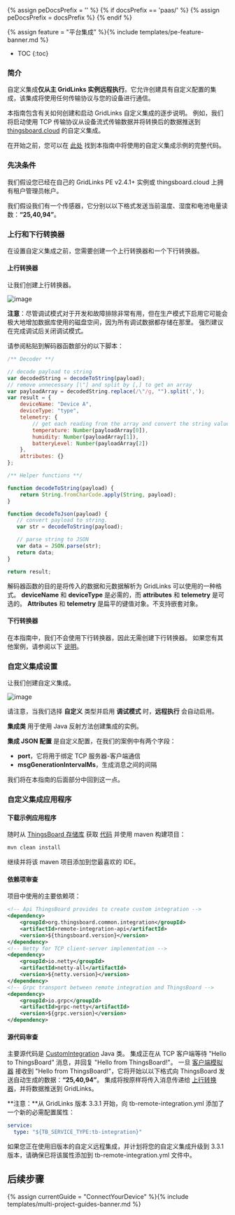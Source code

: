 {% assign peDocsPrefix = '' %}
{% if docsPrefix == 'paas/' %}
{% assign peDocsPrefix = docsPrefix %}
{% endif %}

{% assign feature = "平台集成" %}{% include templates/pe-feature-banner.md %}

* TOC
{:toc}

### 简介

自定义集成**仅从主 GridLinks 实例远程执行**。它允许创建具有自定义配置的集成，该集成将使用任何传输协议与您的设备进行通信。

本指南包含有关如何创建和启动 GridLinks 自定义集成的逐步说明。
例如，我们将启动使用 TCP 传输协议从设备流式传输数据并将转换后的数据推送到 [thingsboard.cloud](https://cloud.codingas.com/signup) 的自定义集成。

在开始之前，您可以在 [此处](https://github.com/thingsboard/remote-integration-example) 找到本指南中将使用的自定义集成示例的完整代码。

### 先决条件

我们假设您已经在自己的 GridLinks PE v2.4.1+ 实例或 thingsboard.cloud 上拥有租户管理员帐户。

我们假设我们有一个传感器，它分别以以下格式发送当前温度、湿度和电池电量读数：**“25,40,94”**。

### 上行和下行转换器

在设置自定义集成之前，您需要创建一个上行转换器和一个下行转换器。

#### 上行转换器

让我们创建上行转换器。

![image](/images/user-guide/integrations/remote/custom-converter.gif)

**注意**：尽管调试模式对于开发和故障排除非常有用，但在生产模式下启用它可能会极大地增加数据库使用的磁盘空间，因为所有调试数据都存储在那里。
强烈建议在完成调试后关闭调试模式。

请参阅粘贴到解码器函数部分的以下脚本：

```javascript
/** Decoder **/

// decode payload to string
var decodedString = decodeToString(payload);
// remove unnecessary [\"] and split by [,] to get an array
var payloadArray = decodedString.replace(/\"/g, "").split(',');
var result = {
    deviceName: "Device A",
    deviceType: "type",
    telemetry: {
        // get each reading from the array and convert the string value to a number
        temperature: Number(payloadArray[0]),
        humidity: Number(payloadArray[1]),
        batteryLevel: Number(payloadArray[2])
    },
    attributes: {}
};

/** Helper functions **/

function decodeToString(payload) {
    return String.fromCharCode.apply(String, payload);
}

function decodeToJson(payload) {
   // convert payload to string.
   var str = decodeToString(payload);

   // parse string to JSON
   var data = JSON.parse(str);
   return data;
}

return result;
```

解码器函数的目的是将传入的数据和元数据解析为 GridLinks 可以使用的一种格式。
**deviceName** 和 **deviceType** 是必需的，而 **attributes** 和 **telemetry** 是可选的。
**Attributes** 和 **telemetry** 是扁平的键值对象。不支持嵌套对象。

#### 下行转换器

在本指南中，我们不会使用下行转换器，因此无需创建下行转换器。
如果您有其他案例，请参阅以下 [说明](/docs/{{peDocsPrefix}}user-guide/integrations/#downlink-data-converter)。

### 自定义集成设置

让我们创建自定义集成。

![image](/images/user-guide/integrations/remote/custom-integration.gif)

请注意，当我们选择 **自定义** 类型并启用 **调试模式** 时，**远程执行** 会自动启用。

**集成类** 用于使用 Java 反射方法创建集成的实例。

**集成 JSON 配置** 是自定义配置，在我们的案例中有两个字段：
- **port**，它将用于绑定 TCP 服务器-客户端通信
- **msgGenerationIntervalMs**，生成消息之间的间隔

我们将在本指南的后面部分中回到这一点。

### 自定义集成应用程序

#### 下载示例应用程序

随时从 [ThingsBoard 存储库](https://github.com/thingsboard/remote-integration-example) 获取 [代码](https://github.com/thingsboard/remote-integration-example) 并使用 maven 构建项目：

```bash
mvn clean install
```

继续并将该 maven 项目添加到您最喜欢的 IDE。

#### 依赖项审查

项目中使用的主要依赖项：

```xml
<!-- Api ThingsBoard provides to create custom integration -->
<dependency>
    <groupId>org.thingsboard.common.integration</groupId>
    <artifactId>remote-integration-api</artifactId>
    <version>${thingsboard.version}</version>
</dependency>
<!-- Netty for TCP client-server implementation -->
<dependency>
    <groupId>io.netty</groupId>
    <artifactId>netty-all</artifactId>
    <version>${netty.version}</version>
</dependency>
<!-- Grpc transport between remote integration and ThingsBoard -->
<dependency>
    <groupId>io.grpc</groupId>
    <artifactId>grpc-netty</artifactId>
    <version>${grpc.version}</version>
</dependency>
```

#### 源代码审查

主要源代码是 [CustomIntegration](https://github.com/thingsboard/remote-integration-example/blob/master/src/main/java/org/thingsboard/integration/custom/basic/CustomIntegration.java) Java 类。
集成正在从 TCP 客户端等待 "Hello to ThingsBoard" 消息，并回复 "Hello from ThingsBoard!"。
一旦 [客户端模拟器](https://github.com/thingsboard/remote-integration-example/blob/master/src/main/java/org/thingsboard/integration/custom/client/CustomClient.java) 接收到 "Hello from ThingsBoard!"，它将开始以以下格式向 ThingsBoard 发送自动生成的数据：**“25,40,94”**。
集成将按原样将传入消息传递给 [上行转换器](/docs/{{peDocsPrefix}}user-guide/integrations/custom/#uplink-converter)，并将数据推送到 GridLinks。

**注意：**从 GridLinks 版本 3.3.1 开始，向 tb-remote-integration.yml 添加了一个新的必需配置属性：

```yml
service:
  type: "${TB_SERVICE_TYPE:tb-integration}"
```

如果您正在使用旧版本的自定义远程集成，并计划将您的自定义集成升级到 3.3.1 版本，请确保已将该属性添加到 tb-remote-integration.yml 文件中。

## 后续步骤

{% assign currentGuide = "ConnectYourDevice" %}{% include templates/multi-project-guides-banner.md %}
